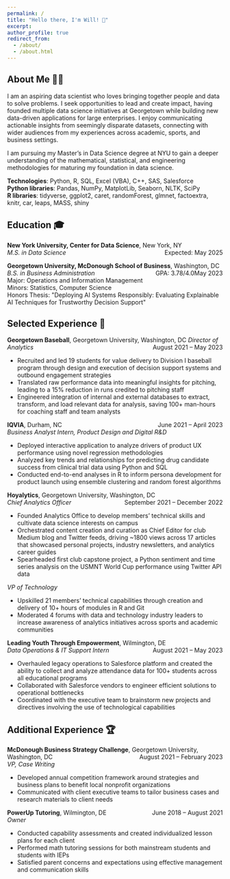 ```yaml
---
permalink: /
title: "Hello there, I'm Will! 👋"
excerpt:
author_profile: true
redirect_from: 
  - /about/
  - /about.html
---
```

## About Me 👨‍💻
I am an aspiring data scientist who loves bringing together people and data to solve problems. I seek opportunities to lead and create impact, having founded multiple data science initiatives at Georgetown while building new data-driven applications for large enterprises. I enjoy communicating actionable insights from seemingly disparate datasets, connecting with wider audiences from my experiences across academic, sports, and business settings.  

I am pursuing my Master’s in Data Science degree at NYU to gain a deeper understanding of the mathematical, statistical, and engineering methodologies for maturing my foundation in data science.  

**Technologies**: Python, R, SQL, Excel (VBA), C++, SAS, Salesforce  
**Python libraries**: Pandas, NumPy, MatplotLib, Seaborn, NLTK, SciPy  
**R libraries**: tidyverse, ggplot2, caret, randomForest, glmnet, factoextra, knitr, car, leaps, MASS, shiny  

## Education 🎓
**New York University, Center for Data Science**, New York, NY <span style="float: right;">Expected: May 2025</span>  
*M.S. in Data Science*  

**Georgetown University, McDonough School of Business**, Washington, DC <span style="float: right;">May 2023</span>  
*B.S. in Business Administration* <span style="float: right;">GPA: 3.78/4.0</span>  
Major: Operations and Information Management  
Minors: Statistics, Computer Science  
Honors Thesis: "Deploying AI Systems Responsibly: Evaluating Explainable AI Techniques for Trustworthy Decision Support"  

## Selected Experience 🌟
**Georgetown Baseball**, Georgetown University, Washington, DC <span style="float: right;">August 2021 – May 2023</span>
*Director of Analytics*  
- Recruited and led 19 students for value delivery to Division I baseball program through design and execution of decision support systems and outbound engagement strategies  
- Translated raw performance data into meaningful insights for pitching, leading to a 15% reduction in runs credited to pitching staff  
- Engineered integration of internal and external databases to extract, transform, and load relevant data for analysis, saving 100+ man-hours for coaching staff and team analysts  

**IQVIA**, Durham, NC <span style="float: right;">June 2021 – April 2023</span>  
*Business Analyst Intern, Product Design and Digital R&D*  
- Deployed interactive application to analyze drivers of product UX performance using novel regression methodologies  
- Analyzed key trends and relationships for predicting drug candidate success from clinical trial data using Python and SQL  
- Conducted end-to-end analyses in R to inform persona development for product launch using ensemble clustering and random forest algorithms  

**Hoyalytics**, Georgetown University, Washington, DC <span style="float: right;">September 2021 – December 2022</span>   
*Chief Analytics Officer*  
- Founded Analytics Office to develop members’ technical skills and cultivate data science interests on campus  
- Orchestrated content creation and curation as Chief Editor for club Medium blog and Twitter feeds, driving ~1800 views across 17 articles that showcased personal projects, industry newsletters, and analytics career guides  
- Spearheaded first club capstone project, a Python sentiment and time series analysis on the USMNT World Cup performance using Twitter API data  

*VP of Technology*  
- Upskilled 21 members’ technical capabilities through creation and delivery of 10+ hours of modules in R and Git  
- Moderated 4 forums with data and technology industry leaders to increase awareness of analytics initiatives across sports and academic communities  

**Leading Youth Through Empowerment**, Wilmington, DE <span style="float: right;">August 2021 – May 2023</span>   
*Data Operations & IT Support Intern*   
- Overhauled legacy operations to Salesforce platform and created the ability to collect and analyze attendance data for 100+ students across all educational programs
- Collaborated with Salesforce vendors to engineer efficient solutions to operational bottlenecks
- Coordinated with the executive team to brainstorm new projects and directives involving the use of technological capabilities  
 
## Additional Experience 🏆
**McDonough Business Strategy Challenge**, Georgetown University, Washington, DC <span style="float: right;">August 2021 – February 2023</span>  
*VP, Case Writing*  
- Developed annual competition framework around strategies and business plans to benefit local nonprofit organizations  
- Communicated with client executive teams to tailor business cases and research materials to client needs  

**PowerUp Tutoring**, Wilmington, DE <span style="float: right;">June 2018 – August 2021</span>  
*Owner*  
- Conducted capability assessments and created individualized lesson plans for each client  
- Performed math tutoring sessions for both mainstream students and students with IEPs  
- Satisfied parent concerns and expectations using effective management and communication skills

